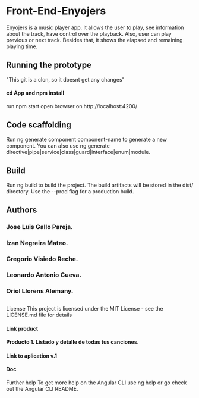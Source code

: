 # Front-End-Enyojers

Enyojers is a music player app. It allows the user to play, see information about the track, have control over the playback. Also, user can play previous or next track. Besides that, it shows the elapsed and remaining playing time.

## Running the prototype 

"This git is a clon, so it doesnt get any changes"
#### cd App and npm install
run npm start
open browser on http://localhost:4200/

## Code scaffolding
Run ng generate component component-name to generate a new component. You can also use ng generate directive|pipe|service|class|guard|interface|enum|module.

## Build
Run ng build to build the project. The build artifacts will be stored in the dist/ directory. Use the --prod flag for a production build.

## Authors
### Jose Luis Gallo Pareja.
### Izan Negreira Mateo.
### Gregorio Visiedo Reche.
### Leonardo Antonio Cueva.
### Oriol Llorens Alemany.

##

License
This project is licensed under the MIT License - see the LICENSE.md file for details

#### Link product
#### Producto 1. Listado y detalle de todas tus canciones.
#### Link to aplication v.1
#### Doc 

Further help
To get more help on the Angular CLI use ng help or go check out the Angular CLI README.
